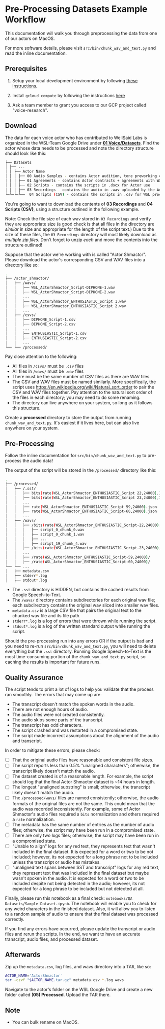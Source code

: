 # Pre-Processing Datasets Example Workflow

This documentation will walk you through preprocessing the data from one of our actors on MacOS.

For more software details, please visit `src/bin/chunk_wav_and_text.py` and read the inline
documentation.

## Prerequisites

1. Setup your local development environment by following [these instructions](LOCAL_SETUP.md).

2. Install `gcloud compute` by following the instructions
   [here](https://cloud.google.com/compute/docs/gcloud-compute/)

3. Ask a team member to grant you access to our GCP project called "voice-research".

## Download

The data for each voice actor who has contributed to WellSaid Labs is organized in the WSL-Team
Google Drive under
**[01 Voice/Datasets](https://drive.google.com/drive/u/1/folders/1_QGAJqcklVHrY4Pjyg5405_n-QauhM_z)**.
Find the actor whose data needs to be processed and note the directory structure should look like
this:

```bash
├── Datasets
│ ├── ...
│ │ ├── Actor Name
│ │ │ ├── 00 Audio Samples - contains Actor audition, tone preworking clips
│ │ │ ├── 01 Agreements - contains Actor contracts + agreements with WSL
│ │ │ ├── 02 Scripts - contains the scripts in .docx for Actor use
│ │ │ ├── 03 Recordings - contains the audio in .wav uploaded by the Actor
└─└─└─└──  04 Scripts (CSV) - contains the scripts in .csv for WSL processing
```

You're going to want to download the contents of **03 Recordings** and **04 Scripts (CSV)**, using a
structure outlined in the following example.

Note: Check the file size of each wav stored in `03 Recordings` and verify they are appropriate
size (a good check is that all files in the directory are _similar_ in size and appropriate for the
length of the script text.) Due to the size of these files, the `03 Recordings` directory will most
likely download as _multiple zip files_. Don't forget to unzip _each_ and move the contents into the
structure outlined!

Suppose that the actor we're working with is called "Actor Shmactor". Please download the actor's
corresponding CSV and WAV files into a directory like so:

```bash
.
├── /actor_shmactor/
│   ├── /wavs/
│   │   ├── WSL_ActorShmactor_Script-DIPHONE-1.wav
│   │   ├── WSL_ActorShmactor_Script-DIPHONE-2.wav
│   │   ...
│   │   ├── WSL_ActorShmactor_ENTHUSIASTIC_Script 1.wav
│   │   ├── WSL_ActorShmactor_ENTHUSIASTIC_Script 2.wav
│   │   ...
│   ├── /csvs/
│   │   ├── DIPHONE_Script-1.csv
│   │   ├── DIPHONE_Script-2.csv
│   │   ...
│   │   ├── ENTHUSIASTIC_Script-1.csv
│   │   ├── ENTHUSIASTIC_Script-2.csv
│   │   ...
└── └── /processed/
```

Pay close attention to the following:

- All files in `/csvs/` must be `.csv` files
- All files in `/wavs/` must be `.wav` files
- There must be the same number of CSV files as there are WAV files
- The CSV and WAV files must be named similarly. More specifically, the script uses
  https://en.wikipedia.org/wiki/Natural_sort_order to pair the CSV and WAV files together.
  Pay attention to the natural sort order of the files in each directory; you may need to do some
  renaming.
- The directory can live anywhere on your system, so long as it follows this structure.

Create a **processed** directory to store the output from running `chunk_wav_and_text.py`. It's
easiest if it lives here, but can also live anywhere on your system.

## Pre-Processing

Follow the inline documentation for `src/bin/chunk_wav_and_text.py` to pre-process the audio data!

The output of the script will be stored in the `/processed/` directory like this:

```bash
.
├── /processed/
│   ├── /.sst/
│   │   ├── bits(rate(WSL_ActorShmactor_ENTHUSIASTIC_Script 22,24000),16).json
│   │   ├── bits(rate(WSL_ActorShmactor_ENTHUSIASTIC_Script 23,24000),16).json
│   │   ...
│   │   ├── rate(WSL_ActorShmactor_ENTHUSIASTIC_Script 59,24000).json
│   │   ├── rate(WSL_ActorShmactor_ENTHUSIASTIC_Script-60,24000).json
│   │   ...
│   ├── /wavs/
│   │   ├── /bits(rate(WSL_ActorShmactor_ENTHUSIASTIC_Script-22,24000),16)/
│   │   │   ├── script_0_chunk_0.wav
│   │   │   ├── script_0_chunk_1.wav
│   │   │   ├── ...
│   │   │   ├── script_19_chunk_4.wav
│   │   ├── /bits(rate(WSL_ActorShmactor_ENTHUSIASTIC_Script-23,24000),16)/
│   │   ...
│   │   ├── /rate(WSL_ActorShmactor_ENTHUSIASTIC_Script-59,24000)/
│   │   ├── /rate(WSL_ActorShmactor_ENTHUSIASTIC_Script-60,24000)/
└── └── ...
│   ├── metadata.csv
│   ├── stderr*.log
│   ├── stdout*.log
```

- The `.sst` directory is HIDDEN, but contains the cached results from Google Speech-to-Text.
- The `/wavs/` directory contains subdirectories for each original wav file; each subdirectory
  contains the original wav sliced into smaller wav files.
- `metadata.csv` is a large CSV file that pairs the original text to the chunked wav file and
  its file path.
- `stderr*.log` is a log of errors that were thrown while running the script.
- `stdout*.log` is a log of the written standard output while running the script.

Should the pre-processing run into any errors OR if the output is bad and you need to re-run
`src/bin/chunk_wav_and_text.py`, you will need to delete everything but the `.sst` directory.
Running Google Speech-to-Text is the most time-consuming portion of the `chunk_wav_and_text.py`
script, so caching the results is important for future runs.

## Quality Assurance

The script tends to print a lot of logs to help you validate that the process ran smoothly. The
errors that may come up are:

- The transcript doesn't match the spoken words in the audio.
- There are not enough hours of audio.
- The audio files were not created consistently.
- The audio skips some parts of the transcript.
- The transcript has odd characters.
- The script crashed and was restarted in a compromised state.
- The script made incorrect assumptions about the alignment of the audio and transcript.

In order to mitigate these errors, please check:

- [ ] That the original audio files have reasonable and consistent file sizes.
- [ ] The script reports less than 0.5% "unaligned characters"; otherwise, the transcript likely
      doesn't match the audio.
- [ ] The dataset created is of a reasonable length. For example, the script should log that
      the final Actor Shmactor dataset is ~14 hours in length.
- [ ] The longest "unaligned substring" is small; otherwise, the transcript likely doesn't match
      the audio.
- [ ] The `/processed/wavs/` files are named consistently; otherwise, the audio formats of the
      original files are not the same. This could mean that the audio was recorded inconsistently.
      For example, some of Actor Shmactor's audio files required a `bits` normalization and others 
      required a `rate` normalization.
- [ ] The metadata has the same number of entries as the number of audio files; otherwise, the
      script may have been run in a compromised state.
- [ ] There are only two logs files; otherwise, the script may have been run in a compromised state.
- [ ] "Unable to align" logs for any red text, they represents text that wasn't included in the
      final dataset. It is expected for a word or two to be not included; however, its not
      expected for a long phrase not to be included unless the transcript or audio has mistakes.
- [ ] "unaligned text spans between SST and transcript" logs for any red text, they represent
      text that was included in the final dataset but maybe wasn't spoken in the audio. It is
      expected for a word or two to be included despite not being detected in the audio; however,
      its not expected for a long phrase to be included but not detected at all.

Finally, please run this notebook as a final check: `notebooks/QA Datasets/Sample Dataset.ipynb`.
The notebook will enable you to check for any weird characters in the finished dataset. Also, it
will allow you to listen to a random sample of audio to ensure that the final dataset was
processed correctly.

If you find any errors have occurred, please update the transcript or audio files and rerun the
scripts. In the end, we want to have an accurate transcript, audio files, and processed dataset.

## Afterwards

Zip up the `metadata.csv`, log files, and wavs directory into a TAR, like so:

```bash
ACTOR_NAME='ActorShmactor'
tar -czvf "$ACTOR_NAME.tar.gz" metadata.csv *.log wavs
```

Navigate to the actor's folder on the WSL Google Drive and create a new folder called
**(05) Processed**. Upload the TAR there.

## Note

- You can bulk rename on MacOS.
